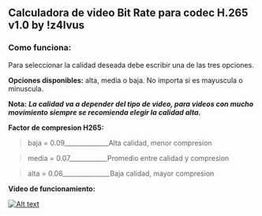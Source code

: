 ## **Calculadora de video Bit Rate para codec H.265 v1.0 by !z4lvus**

### **Como funciona:**

Para seleccionar la calidad deseada debe escribir una de las tres opciones.

**Opciones disponibles:** alta, media o baja. No importa si es mayuscula o minuscula.

**Nota:** ***La calidad va a depender del tipo de video, para videos con mucho movimiento siempre se recomienda elegir la calidad alta.***

**Factor de compresion H265:**

> baja = 0.09______________Alta calidad, menor compresion

> media = 0.07____________Promedio entre calidad y compresion

> alta = 0.06_______________Baja calidad, mayor compresion

**Video de funcionamiento:**

[![Alt text](https://img.youtube.com/vi/XiKHIEtQfdE/sddefault.jpg)](https://www.youtube.com/watch?v=XiKHIEtQfdE)
